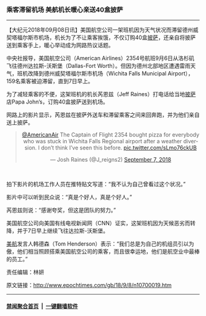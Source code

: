 ### 乘客滞留机场 美航机长暖心亲送40盒披萨
------------------------

<p>【大纪元2018年09月08日讯】美国航空公司一架班机因为天气状况而滞留德州威契塔福尔斯市机场，机长为了不让乘客挨饿，不仅订购40盒<a href="http://www.epochtimes.com/gb/tag/%E6%8A%AB%E8%90%A8.html">披萨</a>，还亲自将披萨送到乘客手上，暖心举动成为网路热议话题。</p>
<p>中央社报导，美国航空公司（American Airlines）2354号航班9月6日从洛杉矶飞往德州达拉斯-沃斯堡（Dallas-Fort Worth）。但因为德州北部地区遭遇雷雨天气，班机改降到德州威契塔福尔斯市机场（Wichita Falls Municipal Airport），159名乘客被迫滞留，直到7日早上。</p>
<p>为了减轻乘客的不便，这架班机的机长芮恩兹（Jeff Raines）打电话给当地<a href="http://www.epochtimes.com/gb/tag/%E6%8A%AB%E8%90%A8.html">披萨</a>店Papa John&#8217;s，订购40盒披萨送到机场。</p>
<p>网路上的影片显示，芮恩兹在披萨外送车和滞留乘客之间来回奔跑，并为他们亲自送上披萨。</p>
</p>
<p><center></p>
<blockquote class="twitter-tweet" data-lang="en">
<p dir="ltr" lang="en"><a href="https://twitter.com/AmericanAir?ref_src=twsrc%5Etfw">@AmericanAir</a> The Captain of Flight 2354 bought pizza for everybody who was stuck in Wichita Falls Regional airport after a weather diversion. I don’t think I’ve seen this before. <a href="https://t.co/sLmo76ckUB">pic.twitter.com/sLmo76ckUB</a></p>
<p>— Josh Raines (@J_reigns2) <a href="https://twitter.com/J_reigns2/status/1037950848217767937?ref_src=twsrc%5Etfw">September 7, 2018</a></p></blockquote>
<p><script async src="https://platform.twitter.com/widgets.js" charset="utf-8"></script></center>
<p>&nbsp;</p>
<p>拍下影片的机场工作人员在推特贴文写道：“我不认为自己曾看过这个状况。”</p>
<p>影片中可以听到民众说：“真是个好人，真是个好人。”</p>
<p>芮恩兹则说：“感谢夸奖，但这是团队的努力。”</p>
<p>美国航空公司向美国有线电视新闻网（CNN）证实，这架班机因为天候恶劣而转降，并于7日早上继续飞往达拉斯-沃斯堡。</p>
<p><a href="http://www.epochtimes.com/gb/tag/%E7%BE%8E%E8%88%AA.html">美航</a>发言人韩德森（Tom Henderson）表示：“我们总是为自己的机组员引以为傲，他们相当照顾搭乘美国航空公司的乘客，而且很幸运地，他们是航空业中最棒的员工。”</p>
<p>责任编辑：林妍</p>

原文链接：http://www.epochtimes.com/gb/18/9/8/n10700019.htm


------------------------
#### [禁闻聚合首页](https://github.com/gfw-breaker/banned-news/blob/master/README.md) &nbsp;|&nbsp;  [一键翻墙软件](https://github.com/gfw-breaker/nogfw/blob/master/README.md)
